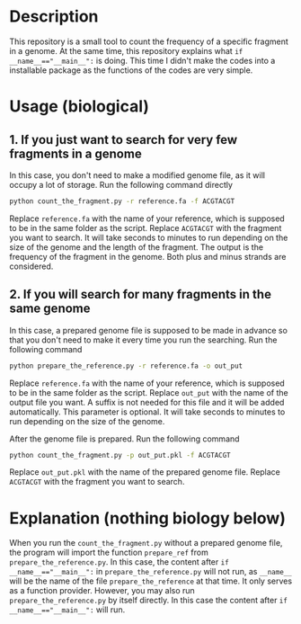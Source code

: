 # Description
This repository is a small tool to count the frequency of a specific fragment in a genome. At the same time, this repository explains what `if __name__=="__main__":` is doing. This time I didn't make the codes into a installable package as the functions of the codes are very simple.

# Usage (biological)
## 1. If you just want to search for very few fragments in a genome
In this case, you don't need to make a modified genome file, as it will occupy a lot of storage. Run the following command directly
```bash
python count_the_fragment.py -r reference.fa -f ACGTACGT
```
Replace `reference.fa` with the name of your reference, which is supposed to be in the same folder as the script. Replace `ACGTACGT` with the fragment you want to search. It will take seconds to minutes to run depending on the size of the genome and the length of the fragment. The output is the frequency of the fragment in the genome. Both plus and minus strands are considered.

## 2. If you will search for many fragments in the same genome
In this case, a prepared genome file is supposed to be made in advance so that you don't need to make it every time you run the searching. Run the following command
```bash
python prepare_the_reference.py -r reference.fa -o out_put
```
Replace `reference.fa` with the name of your reference, which is supposed to be in the same folder as the script. Replace `out_put` with the name of the output file you want. A suffix is not needed for this file and it will be added automatically. This parameter is optional. It will take seconds to minutes to run depending on the size of the genome.

After the genome file is prepared. Run the following command
```bash
python count_the_fragment.py -p out_put.pkl -f ACGTACGT
```
Replace `out_put.pkl` with the name of the prepared genome file. Replace `ACGTACGT` with the fragment you want to search.

# Explanation (nothing biology below)
When you run the `count_the_fragment.py` without a prepared genome file, the program will import the function `prepare_ref` from `prepare_the_reference.py`. In this case, the content after `if __name__=="__main__":` in `prepare_the_reference.py` will not run, as `__name__` will be the name of the file `prepare_the_reference` at that time. It only serves as a function provider. However, you may also run `prepare_the_reference.py` by itself directly. In this case the content after `if __name__=="__main__":` will run.

